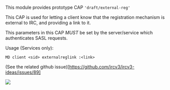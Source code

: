 This module provides prototype CAP `'draft/external-reg'`

This CAP is used for letting a client know that the registration mechanism is external to IRC, and providing a link to it.

This parameters in this CAP *MUST* be set by the server/service which authenticates SASL requests.


Usage (Services only):

`MD client <sid> externalreglink :<link>`


(See the related github issue)[https://github.com/ircv3/ircv3-ideas/issues/89]

![](https://valware.uk/wp-content/uploads/2022/03/Screenshot-from-2022-03-17-13-34-22.png)
